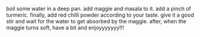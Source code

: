 boil some water in a deep pan.
add maggie and masala to it.
add a pinch of turmeric.
finally, add red chilli powder according to your taste.
give it a good stir and wait for the water to get absorbed by the maggie.
after, when the maggie turns soft, have a bit and enjoyyyyyyy!!!